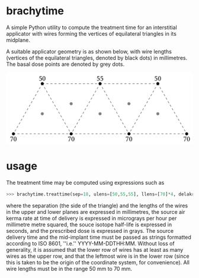 # brachytime

A simple Python utility to compute the treatment time for an interstitial applicator with wires forming the vertices of equilateral triangles in its midplane.

A suitable applicator geometry is as shown below, with wire lengths (vertices of the equilateral triangles, denoted by black dots) in millimetres. The basal dose points are denoted by grey dots.

![](diagram.png)

# usage

The treatment time may be computed using expressions such as

```Python
>>> brachytime.treattime(sep=18, ulens=[50,55,55], llens=[70]*4, delakr=0.494, deltime='2000-11-17T12:00', midtime='2000-11-22T18:40', halflife=6379000, presc=20)
```
where the separation (the side of the triangle) and the lengths of the wires in the upper and lower planes are expressed in millimetres, the source air kerma rate at time of delivery is expressed in micrograys per hour per millimetre metre squared, the souce isotope half-life is expressed in seconds, and the prescribed dose is expressed in grays. The source delivery time and the mid-implant time must be passed as strings formatted according to ISO 8601, ''i.e.'' YYYY-MM-DDTHH:MM. Without loss of generality, it is assumed that the lower row of wires has at least as many wires as the upper row, and that the leftmost wire is in the lower row (since this is taken to be the origin of the coordinate system, for convenience). All wire lengths must be in the range 50 mm to 70 mm.
